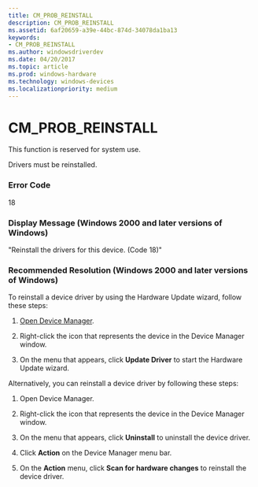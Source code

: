 ```yaml
---
title: CM_PROB_REINSTALL
description: CM_PROB_REINSTALL
ms.assetid: 6af20659-a39e-44bc-874d-34078da1ba13
keywords:
- CM_PROB_REINSTALL
ms.author: windowsdriverdev
ms.date: 04/20/2017
ms.topic: article
ms.prod: windows-hardware
ms.technology: windows-devices
ms.localizationpriority: medium
---
```


# CM_PROB_REINSTALL

This function is reserved for system use.





Drivers must be reinstalled.

### Error Code

18

### Display Message (Windows 2000 and later versions of Windows)

"Reinstall the drivers for this device. (Code 18)"

### Recommended Resolution (Windows 2000 and later versions of Windows)

To reinstall a device driver by using the Hardware Update wizard, follow these steps:

1.  [Open Device Manager](using-device-manager.md).

2.  Right-click the icon that represents the device in the Device Manager window.

3.  On the menu that appears, click **Update Driver** to start the Hardware Update wizard.

Alternatively, you can reinstall a device driver by following these steps:

1.  Open Device Manager.

2.  Right-click the icon that represents the device in the Device Manager window.

3.  On the menu that appears, click **Uninstall** to uninstall the device driver.

4.  Click **Action** on the Device Manager menu bar.

5.  On the **Action** menu, click **Scan for hardware changes** to reinstall the device driver.

 

 





